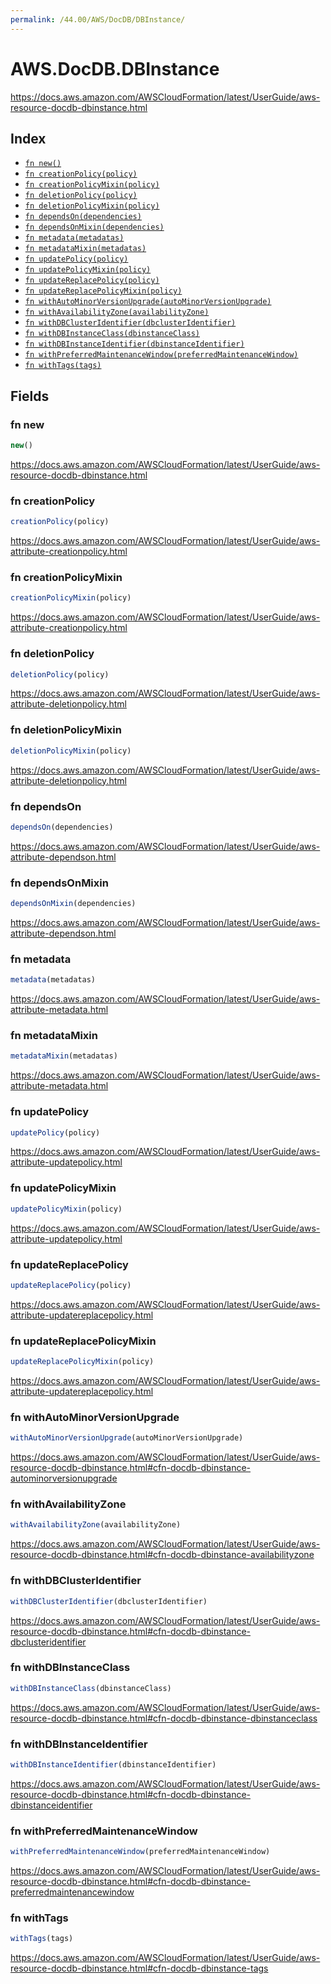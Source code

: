 ```yaml
---
permalink: /44.00/AWS/DocDB/DBInstance/
---
```


# AWS.DocDB.DBInstance

https://docs.aws.amazon.com/AWSCloudFormation/latest/UserGuide/aws-resource-docdb-dbinstance.html

## Index

* [`fn new()`](#fn-new)
* [`fn creationPolicy(policy)`](#fn-creationpolicy)
* [`fn creationPolicyMixin(policy)`](#fn-creationpolicymixin)
* [`fn deletionPolicy(policy)`](#fn-deletionpolicy)
* [`fn deletionPolicyMixin(policy)`](#fn-deletionpolicymixin)
* [`fn dependsOn(dependencies)`](#fn-dependson)
* [`fn dependsOnMixin(dependencies)`](#fn-dependsonmixin)
* [`fn metadata(metadatas)`](#fn-metadata)
* [`fn metadataMixin(metadatas)`](#fn-metadatamixin)
* [`fn updatePolicy(policy)`](#fn-updatepolicy)
* [`fn updatePolicyMixin(policy)`](#fn-updatepolicymixin)
* [`fn updateReplacePolicy(policy)`](#fn-updatereplacepolicy)
* [`fn updateReplacePolicyMixin(policy)`](#fn-updatereplacepolicymixin)
* [`fn withAutoMinorVersionUpgrade(autoMinorVersionUpgrade)`](#fn-withautominorversionupgrade)
* [`fn withAvailabilityZone(availabilityZone)`](#fn-withavailabilityzone)
* [`fn withDBClusterIdentifier(dbclusterIdentifier)`](#fn-withdbclusteridentifier)
* [`fn withDBInstanceClass(dbinstanceClass)`](#fn-withdbinstanceclass)
* [`fn withDBInstanceIdentifier(dbinstanceIdentifier)`](#fn-withdbinstanceidentifier)
* [`fn withPreferredMaintenanceWindow(preferredMaintenanceWindow)`](#fn-withpreferredmaintenancewindow)
* [`fn withTags(tags)`](#fn-withtags)

## Fields

### fn new

```ts
new()
```

https://docs.aws.amazon.com/AWSCloudFormation/latest/UserGuide/aws-resource-docdb-dbinstance.html

### fn creationPolicy

```ts
creationPolicy(policy)
```

https://docs.aws.amazon.com/AWSCloudFormation/latest/UserGuide/aws-attribute-creationpolicy.html

### fn creationPolicyMixin

```ts
creationPolicyMixin(policy)
```

https://docs.aws.amazon.com/AWSCloudFormation/latest/UserGuide/aws-attribute-creationpolicy.html

### fn deletionPolicy

```ts
deletionPolicy(policy)
```

https://docs.aws.amazon.com/AWSCloudFormation/latest/UserGuide/aws-attribute-deletionpolicy.html

### fn deletionPolicyMixin

```ts
deletionPolicyMixin(policy)
```

https://docs.aws.amazon.com/AWSCloudFormation/latest/UserGuide/aws-attribute-deletionpolicy.html

### fn dependsOn

```ts
dependsOn(dependencies)
```

https://docs.aws.amazon.com/AWSCloudFormation/latest/UserGuide/aws-attribute-dependson.html

### fn dependsOnMixin

```ts
dependsOnMixin(dependencies)
```

https://docs.aws.amazon.com/AWSCloudFormation/latest/UserGuide/aws-attribute-dependson.html

### fn metadata

```ts
metadata(metadatas)
```

https://docs.aws.amazon.com/AWSCloudFormation/latest/UserGuide/aws-attribute-metadata.html

### fn metadataMixin

```ts
metadataMixin(metadatas)
```

https://docs.aws.amazon.com/AWSCloudFormation/latest/UserGuide/aws-attribute-metadata.html

### fn updatePolicy

```ts
updatePolicy(policy)
```

https://docs.aws.amazon.com/AWSCloudFormation/latest/UserGuide/aws-attribute-updatepolicy.html

### fn updatePolicyMixin

```ts
updatePolicyMixin(policy)
```

https://docs.aws.amazon.com/AWSCloudFormation/latest/UserGuide/aws-attribute-updatepolicy.html

### fn updateReplacePolicy

```ts
updateReplacePolicy(policy)
```

https://docs.aws.amazon.com/AWSCloudFormation/latest/UserGuide/aws-attribute-updatereplacepolicy.html

### fn updateReplacePolicyMixin

```ts
updateReplacePolicyMixin(policy)
```

https://docs.aws.amazon.com/AWSCloudFormation/latest/UserGuide/aws-attribute-updatereplacepolicy.html

### fn withAutoMinorVersionUpgrade

```ts
withAutoMinorVersionUpgrade(autoMinorVersionUpgrade)
```

https://docs.aws.amazon.com/AWSCloudFormation/latest/UserGuide/aws-resource-docdb-dbinstance.html#cfn-docdb-dbinstance-autominorversionupgrade

### fn withAvailabilityZone

```ts
withAvailabilityZone(availabilityZone)
```

https://docs.aws.amazon.com/AWSCloudFormation/latest/UserGuide/aws-resource-docdb-dbinstance.html#cfn-docdb-dbinstance-availabilityzone

### fn withDBClusterIdentifier

```ts
withDBClusterIdentifier(dbclusterIdentifier)
```

https://docs.aws.amazon.com/AWSCloudFormation/latest/UserGuide/aws-resource-docdb-dbinstance.html#cfn-docdb-dbinstance-dbclusteridentifier

### fn withDBInstanceClass

```ts
withDBInstanceClass(dbinstanceClass)
```

https://docs.aws.amazon.com/AWSCloudFormation/latest/UserGuide/aws-resource-docdb-dbinstance.html#cfn-docdb-dbinstance-dbinstanceclass

### fn withDBInstanceIdentifier

```ts
withDBInstanceIdentifier(dbinstanceIdentifier)
```

https://docs.aws.amazon.com/AWSCloudFormation/latest/UserGuide/aws-resource-docdb-dbinstance.html#cfn-docdb-dbinstance-dbinstanceidentifier

### fn withPreferredMaintenanceWindow

```ts
withPreferredMaintenanceWindow(preferredMaintenanceWindow)
```

https://docs.aws.amazon.com/AWSCloudFormation/latest/UserGuide/aws-resource-docdb-dbinstance.html#cfn-docdb-dbinstance-preferredmaintenancewindow

### fn withTags

```ts
withTags(tags)
```

https://docs.aws.amazon.com/AWSCloudFormation/latest/UserGuide/aws-resource-docdb-dbinstance.html#cfn-docdb-dbinstance-tags